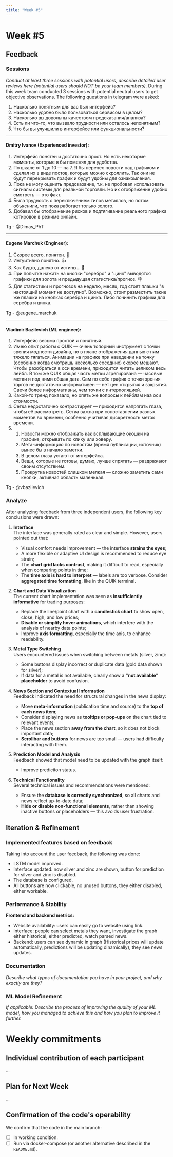 ```yaml
---
title: "Week #5"
---
```


# **Week #5**

## Feedback

### Sessions

*Conduct at least three sessions with potential users, describe detailed user reviews here (potential users should NOT be your team members).*
During this week team conducted 3 sessions with potential neutral users to get objective observations. The following questions in telegram were asked:
1. Насколько понятным для вас был интерфейс?
2. Насколько удобно было пользоваться сервисом в целом?
3. Насколько вы довольны качеством предсказания/анализа?
4. Есть ли что-то, что вызвало трудности или осталось непонятным?
5. Что бы вы улучшили в интерфейсе или функциональности?

---

#### **Dmitry Ivanov (Experienced investor):**

1. Интерфейс понятен и достаточно прост. Но есть некоторые моменты, которые я бы поменял для удобства.  
2. По шкале от 1 до 10 — на 7. Я бы перенес новости над графиком и сделал их в виде постов, которые можно скроллить. Так они не будут перекрывать график и будут удобны для ознакомления.  
3. Пока не могу оценить предсказание, т.к. не пробовал использовать сигналы системы для реальной торговли. Но их отображение удобно смотреть — это факт.  
4. Была трудность с переключением типов металлов, но потом объяснили, что пока работает только золото.  
5. Добавил бы отображение рисков и подтягивание реального графика котировок в режиме онлайн.

Tg - @Dimas_PhT

---

#### **Eugene Marchuk (Engineer):**

1. Скорее всего, понятен. 🤔  
2. Интуитивно понятно. 👍  
3. Как будто, далеко от истины... 🤔  
4. При попытке нажать на кнопки "серебро" и "цинк" выводятся графики для золота и предыдущая статистика/прогноз. 👎  
5. Для статистики и прогнозов на неделю, месяц, год стоят плашки "в настоящий момент не доступно". Возможно, стоит разместить такие же плашки на кнопках серебра и цинка. Либо починить графики для серебра и цинка.

Tg - @eugene_marchuk

---

#### **Vladimir Bazilevich (ML engineer):**

1. Интерфейс весьма простой и понятный.  
2. Имею опыт работы с QUIK — очень топорный инструмент с точки зрения модности дизайна, но в плане отображения данных с ним тяжело тягаться. Анимации на графике при наведении на точку (особенно когда смотришь несколько соседних) скорее мешают.  
   Чтобы разобраться в оси времени, приходится читать целиком весь лейбл. В том же QUIK общая часть метки агрегирована — часовые метки и под ними общая дата. Сам по себе график с точки зрения торгов не достаточно информативен — нет цен открытия и закрытия. Свечи более информативны, чем точки с интерполяцией.  
3. Какой-то тренд показало, но опять же вопросы к лейблам наа оси стоимости.
4. Сетка недостаточно контрастирует — приходится напрягать глаза, чтобы её рассмотреть. Сетка важна при сопоставлении разных моментов во времени, особенно учитывая дискретность меток времени.  
5. 
   1. Новости можно отображать как всплывающие окошки на графике, открывать по клику или ховеру.  
   2. Мета-информацию по новостям (время публикации, источник) вынес бы в начало заметки.  
   3. В целом глаза устают от интерфейса.  
   4. Вещи, которые не готовы, думаю, лучше спрятать — раздражают своим отсутствием.  
   5. Прокрутка новостей слишком мелкая — сложно заметить сами кнопки, активная область маленькая.

Tg - @vbazilevich

### Analyze

After analyzing feedback from three independent users, the following key conclusions were drawn:

1. **Interface**  
   The interface was generally rated as clear and simple. However, users pointed out that:  
   - Visual comfort needs improvement — the interface **strains the eyes**;  
   - A more flexible or adaptive UI design is recommended to reduce eye strain;  
   - The **chart grid lacks contrast**, making it difficult to read, especially when comparing points in time;  
   - The **time axis is hard to interpret** — labels are too verbose. Consider **aggregated time formatting**, like in the QUIK terminal.

2. **Chart and Data Visualization**  
   The current chart implementation was seen as **insufficiently informative** for trading purposes:
   - Replace the line/point chart with a **candlestick chart** to show open, close, high, and low prices;
   - **Disable or simplify hover animations**, which interfere with the analysis of nearby data points;
   - Improve **axis formatting**, especially the time axis, to enhance readability.

3. **Metal Type Switching**  
   Users encountered issues when switching between metals (silver, zinc):
   - Some buttons display incorrect or duplicate data (gold data shown for silver);
   - If data for a metal is not available, clearly show a **"not available" placeholder** to avoid confusion.

4. **News Section and Contextual Information**  
   Feedback indicated the need for structural changes in the news display:
   - Move **meta-information** (publication time and source) to the **top of each news item**;
   - Consider displaying news as **tooltips or pop-ups** on the chart tied to relevant events;
   - Place the news section **away from the chart**, so it does not block important data;
   - **Scrollbar and buttons** for news are too small — users had difficulty interacting with them.

5. **Prediction Model and Analysis**  
   Feedbach showed that model need to be updated with the graph itself:
   - Improve prediciton status.

6. **Technical Functionality**  
   Several technical issues and recommendations were mentioned:
   - Ensure the **database is correctly synchronized**, so all charts and news reflect up-to-date data;
   - **Hide or disable non-functional elements**, rather than showing inactive buttons or placeholders — this avoids user frustration.


## Iteration & Refinement

### Implemented features based on feedback

Taking into account the user feedback, the following was done:
- LSTM model improved.
- Interface updated: now silver and zinc are shown, button for prediction for silver and zinc is disabled.
- The database is configured.
- All buttons are now clickable, no unused buttons, they either disabled, either workable. 

### Performance & Stability

**Frontend and backend metrics:**
- Website availability: users can easily go to website using link.
- Interface: people can select metals they want, investigate the graph either historical, either predicted, watch parsed news.
- Backend: users can see dynamic in graph (Historical prices will update automatically, predictions will be updating dinamically), they see news updates.

### Documentation

*Describe what types of documentation you have in your project, and why exactly are they?*

### ML Model Refinement

*If applicable: Describe the process of improving the quality of your ML model, how you managed to achieve this and how you plan to improve it further.*

# Weekly commitments

## Individual contribution of each participant

*...*

## Plan for Next Week

*...*

## Confirmation of the code's operability

We confirm that the code in the main branch:
- [ ] In working condition.
- [ ] Run via docker-compose (or another alternative described in the `README.md`).
